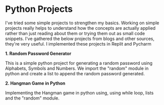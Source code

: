 # Python Projects
I've tried some simple projects to strengthen my basics. Working on simple projects really helps to understand how the concepts are actually applied rather than just reading about them or trying them out as small code snippets. I've gathered the below projects from blogs and other sources, they're very useful. I implemented these projects in Replit and Pycharm


**1. Random Password Generator**

This is a simple python project for generating a random password using Alphabets, Symbols and Numbers.
We import the "random" module in python and create a list to append the random password generated.

**2. Hangman Game in Python**
 
Implementing the Hangman game in python using, using while loop, lists and the "random" module. 
